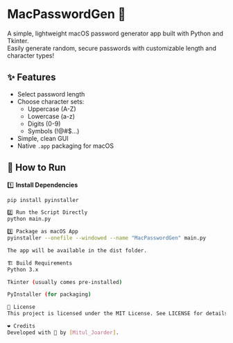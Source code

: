 # MacPasswordGen 🔐

A simple, lightweight macOS password generator app built with Python and Tkinter.  
Easily generate random, secure passwords with customizable length and character types!

## ✨ Features
- Select password length
- Choose character sets:
  - Uppercase (A-Z)
  - Lowercase (a-z)
  - Digits (0-9)
  - Symbols (!@#$...)
- Simple, clean GUI
- Native `.app` packaging for macOS

## 🚀 How to Run

1️⃣ **Install Dependencies**
```bash
pip install pyinstaller

2️⃣ Run the Script Directly
python main.py

3️⃣ Package as macOS App
pyinstaller --onefile --windowed --name "MacPasswordGen" main.py

The app will be available in the dist folder.

🏗 Build Requirements
Python 3.x

Tkinter (usually comes pre-installed)

PyInstaller (for packaging)

📜 License
This project is licensed under the MIT License. See LICENSE for details.

❤️ Credits
Developed with 💛 by [Mitul_Joarder].